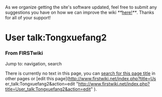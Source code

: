 As we organize getting the site's software updated, feel free to submit any
suggestions you have on how we can improve the wiki
_**_[here!](/index.php/User:Hallry/Suggestions "User:Hallry/Suggestions"
)_**_. Thanks for all of your support!

# User talk:Tongxuefang2

### From FIRSTwiki

Jump to: navigation, search

There is currently no text in this page, you can [search for this page
title](/index.php/Special:Search/Tongxuefang2 "Special:Search/Tongxuefang2" )
in other pages or [edit this page](http://www.firstwiki.net/index.php?title=Us
er_talk:Tongxuefang2&action=edit
"http://www.firstwiki.net/index.php?title=User_talk:Tongxuefang2&action=edit"
).

